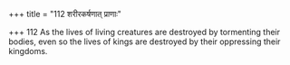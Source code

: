 +++
title = "112 शरीरकर्षणात् प्राणाः"

+++
112	As the lives of living creatures are destroyed by tormenting their bodies, even so the lives of kings are destroyed by their oppressing their kingdoms.